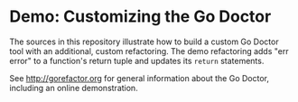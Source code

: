 # Demo: Customizing the Go Doctor

The sources in this repository illustrate how to build a custom Go Doctor tool with an additional, custom refactoring.  The demo refactoring adds "err error" to a function's return tuple and updates its `return` statements.

See http://gorefactor.org for general information about the Go Doctor, including an online demonstration.
